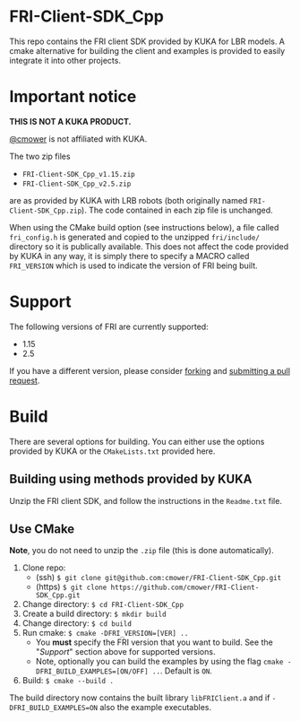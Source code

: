 # FRI-Client-SDK_Cpp

This repo contains the FRI client SDK provided by KUKA for LBR models.
A cmake alternative for building the client and examples is provided to easily integrate it into other projects.

# Important notice

**THIS IS NOT A KUKA PRODUCT.**

[@cmower](https://github.com/cmower) is not affiliated with KUKA.

The two zip files
- `FRI-Client-SDK_Cpp_v1.15.zip`
- `FRI-Client-SDK_Cpp_v2.5.zip`

are as provided by KUKA with LRB robots (both originally named `FRI-Client-SDK_Cpp.zip`).
The code contained in each zip file is unchanged.

When using the CMake build option (see instructions below), a file called `fri_config.h` is generated and copied to the unzipped `fri/include/` directory so it is publically available.
This does not affect the code provided by KUKA in any way, it is simply there to specify a MACRO called `FRI_VERSION` which is used to indicate the version of FRI being built.

# Support

The following versions of FRI are currently supported:
* 1.15
* 2.5

If you have a different version, please consider [forking](https://github.com/cmower/FRI-Client-SDK_Cpp/fork) and [submitting a pull request](https://github.com/cmower/FRI-Client-SDK_Cpp/pulls).

# Build

There are several options for building.
You can either use the options provided by KUKA or the `CMakeLists.txt` provided here.

## Building using methods provided by KUKA

Unzip the FRI client SDK, and follow the instructions in the `Readme.txt` file.

## Use CMake

**Note**, you do not need to unzip the `.zip` file (this is done automatically).

1. Clone repo:
   - (ssh) `$ git clone git@github.com:cmower/FRI-Client-SDK_Cpp.git`
   - (https) `$ git clone https://github.com/cmower/FRI-Client-SDK_Cpp.git`
2. Change directory: `$ cd FRI-Client-SDK_Cpp`
3. Create a build directory: `$ mkdir build`
4. Change directory: `$ cd build`
5. Run cmake: `$ cmake -DFRI_VERSION=[VER] ..`
   - You **must** specify the FRI version that you want to build. See the "*Support*" section above for supported versions.
   - Note, optionally you can build the examples by using the flag `cmake -DFRI_BUILD_EXAMPLES=[ON/OFF] ..`. Default is `ON`.
6. Build: `$ cmake --build .`

The build directory now contains the built library `libFRIClient.a` and if `-DFRI_BUILD_EXAMPLES=ON` also the example executables.

